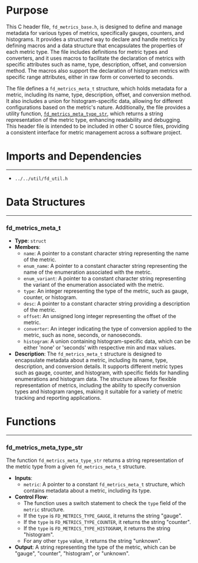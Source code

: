 # Purpose
This C header file, `fd_metrics_base.h`, is designed to define and manage metadata for various types of metrics, specifically gauges, counters, and histograms. It provides a structured way to declare and handle metrics by defining macros and a data structure that encapsulates the properties of each metric type. The file includes definitions for metric types and converters, and it uses macros to facilitate the declaration of metrics with specific attributes such as name, type, description, offset, and conversion method. The macros also support the declaration of histogram metrics with specific range attributes, either in raw form or converted to seconds.

The file defines a `fd_metrics_meta_t` structure, which holds metadata for a metric, including its name, type, description, offset, and conversion method. It also includes a union for histogram-specific data, allowing for different configurations based on the metric's nature. Additionally, the file provides a utility function, [`fd_metrics_meta_type_str`](#fd_metrics_meta_type_str), which returns a string representation of the metric type, enhancing readability and debugging. This header file is intended to be included in other C source files, providing a consistent interface for metric management across a software project.
# Imports and Dependencies

---
- `../../util/fd_util.h`


# Data Structures

---
### fd\_metrics\_meta\_t
- **Type**: `struct`
- **Members**:
    - `name`: A pointer to a constant character string representing the name of the metric.
    - `enum_name`: A pointer to a constant character string representing the name of the enumeration associated with the metric.
    - `enum_variant`: A pointer to a constant character string representing the variant of the enumeration associated with the metric.
    - `type`: An integer representing the type of the metric, such as gauge, counter, or histogram.
    - `desc`: A pointer to a constant character string providing a description of the metric.
    - `offset`: An unsigned long integer representing the offset of the metric.
    - `converter`: An integer indicating the type of conversion applied to the metric, such as none, seconds, or nanoseconds.
    - `histogram`: A union containing histogram-specific data, which can be either 'none' or 'seconds' with respective min and max values.
- **Description**: The `fd_metrics_meta_t` structure is designed to encapsulate metadata about a metric, including its name, type, description, and conversion details. It supports different metric types such as gauge, counter, and histogram, with specific fields for handling enumerations and histogram data. The structure allows for flexible representation of metrics, including the ability to specify conversion types and histogram ranges, making it suitable for a variety of metric tracking and reporting applications.


# Functions

---
### fd\_metrics\_meta\_type\_str<!-- {{#callable:fd_metrics_meta_type_str}} -->
The function `fd_metrics_meta_type_str` returns a string representation of the metric type from a given `fd_metrics_meta_t` structure.
- **Inputs**:
    - `metric`: A pointer to a constant `fd_metrics_meta_t` structure, which contains metadata about a metric, including its type.
- **Control Flow**:
    - The function uses a switch statement to check the `type` field of the `metric` structure.
    - If the `type` is `FD_METRICS_TYPE_GAUGE`, it returns the string "gauge".
    - If the `type` is `FD_METRICS_TYPE_COUNTER`, it returns the string "counter".
    - If the `type` is `FD_METRICS_TYPE_HISTOGRAM`, it returns the string "histogram".
    - For any other `type` value, it returns the string "unknown".
- **Output**: A string representing the type of the metric, which can be "gauge", "counter", "histogram", or "unknown".


